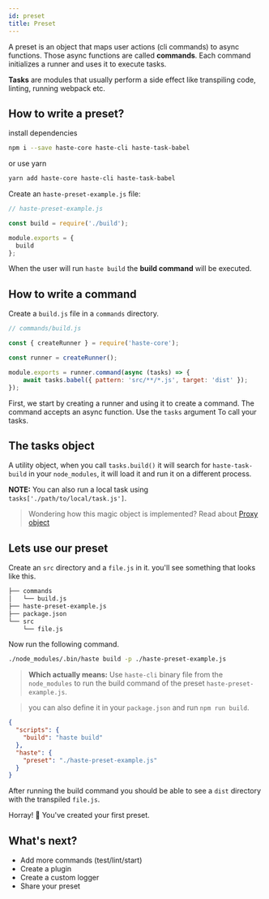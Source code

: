```yaml
---
id: preset
title: Preset
---
```


A preset is an object that maps user actions (cli commands) to async functions.
Those async functions are called **commands**.
Each command initializes a runner and uses it to execute tasks.

**Tasks** are modules that usually perform a side effect like transpiling code, linting, running webpack etc.

## How to write a preset?

install dependencies

```bash
npm i --save haste-core haste-cli haste-task-babel
```

or use yarn

```bash
yarn add haste-core haste-cli haste-task-babel
```

Create an `haste-preset-example.js` file:

```js
// haste-preset-example.js

const build = require('./build');

module.exports = {
  build
};
```

When the user will run `haste build` the **build command** will be executed.

## How to write a command

Create a `build.js` file in a `commands` directory.

```js
// commands/build.js

const { createRunner } = require('haste-core');

const runner = createRunner();

module.exports = runner.command(async (tasks) => {
    await tasks.babel({ pattern: 'src/**/*.js', target: 'dist' });
});
```

First, we start by creating a runner and using it to create a command.
The command accepts an async function. Use the `tasks` argument To call your tasks.

## The tasks object

A utility object, when you call `tasks.build()` it will search for `haste-task-build` in your `node_modules`, it will load it and run it on a different process.

**NOTE:** You can also run a local task using `tasks['./path/to/local/task.js']`.

> Wondering how this magic object is implemented? Read about [Proxy object](https://developer.mozilla.org/en-US/docs/Web/JavaScript/Reference/Global_Objects/Proxy)

## Lets use our preset

Create an `src` directory and a `file.js` in it.
you'll see something that looks like this.

```bash
├── commands
│   └── build.js
├── haste-preset-example.js
├── package.json
└── src
    └── file.js
```

Now run the following command.
```bash
./node_modules/.bin/haste build -p ./haste-preset-example.js
```

> **Which actually means:** Use `haste-cli` binary file from the `node_modules` to run the build command of the preset `haste-preset-example.js`.

> you can also define it in your `package.json` and run `npm run build`.
```json
{
  "scripts": {
    "build": "haste build"
  },
  "haste": {
    "preset": "./haste-preset-example.js"
  }
}
```

After running the build command you should be able to see a `dist` directory with the transpiled `file.js`.

Horray! 👏
You've created your first preset.

## What's next?

* Add more commands (test/lint/start)
* Create a plugin
* Create a custom logger
* Share your preset
